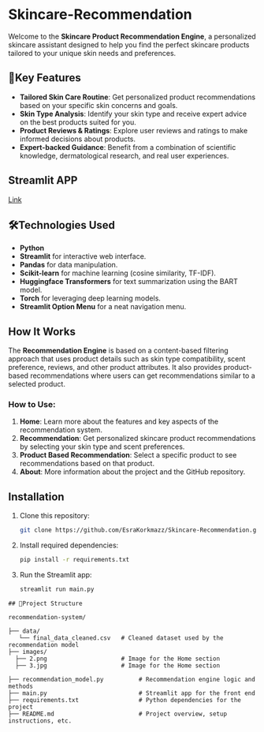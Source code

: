 # Skincare-Recommendation

Welcome to the **Skincare Product Recommendation Engine**, a personalized skincare assistant designed to help you find the perfect skincare products tailored to your unique skin needs and preferences.

## 📌Key Features

- **Tailored Skin Care Routine**: Get personalized product recommendations based on your specific skin concerns and goals.
- **Skin Type Analysis**: Identify your skin type and receive expert advice on the best products suited for you.
- **Product Reviews & Ratings**: Explore user reviews and ratings to make informed decisions about products.
- **Expert-backed Guidance**: Benefit from a combination of scientific knowledge, dermatological research, and real user experiences.

## Streamlit APP

[Link](https://com)

## 🛠️Technologies Used

- **Python**
- **Streamlit** for interactive web interface.
- **Pandas** for data manipulation.
- **Scikit-learn** for machine learning (cosine similarity, TF-IDF).
- **Huggingface Transformers** for text summarization using the BART model.
- **Torch** for leveraging deep learning models.
- **Streamlit Option Menu** for a neat navigation menu.

## How It Works

The **Recommendation Engine** is based on a content-based filtering approach that uses product details such as skin type compatibility, scent preference, reviews, and other product attributes. It also provides product-based recommendations where users can get recommendations similar to a selected product.

### How to Use:

1. **Home**: Learn more about the features and key aspects of the recommendation system.
2. **Recommendation**: Get personalized skincare product recommendations by selecting your skin type and scent preferences.
3. **Product Based Recommendation**: Select a specific product to see recommendations based on that product.
4. **About**: More information about the project and the GitHub repository.

## Installation

1. Clone this repository:
    ```bash
    git clone https://github.com/EsraKorkmazz/Skincare-Recommendation.git
    ```

2. Install required dependencies:
    ```bash
    pip install -r requirements.txt
    ```

3. Run the Streamlit app:
    ```bash
    streamlit run main.py
    ```

```
## 📂Project Structure

recommendation-system/

├── data/
   └── final_data_cleaned.csv   # Cleaned dataset used by the recommendation model
├── images/
  ├── 2.png                     # Image for the Home section
  ├── 3.jpg                     # Image for the Home section

├── recommendation_model.py          # Recommendation engine logic and methods
├── main.py                          # Streamlit app for the front end
├── requirements.txt                 # Python dependencies for the project
├── README.md                        # Project overview, setup instructions, etc.
```
